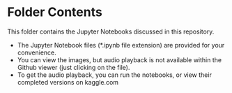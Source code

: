 # Folder Contents
This folder contains the Jupyter Notebooks discussed in this repository.
* The Jupyter Notebook files (*.ipynb file extension) are provided for your convenience.
* You can view the images, but audio playback is not available within the Github viewer (just clicking on the file).
* To get the audio playback, you can run the notebooks, or view their completed versions on kaggle.com
